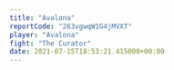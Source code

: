 ```yaml
---
title: "Avalona"
reportCode: "263vgwqW1G4jMVXT"
player: "Avalona"
fight: "The Curator"
date: 2021-07-15T18:53:21.415000+00:00
---
```


